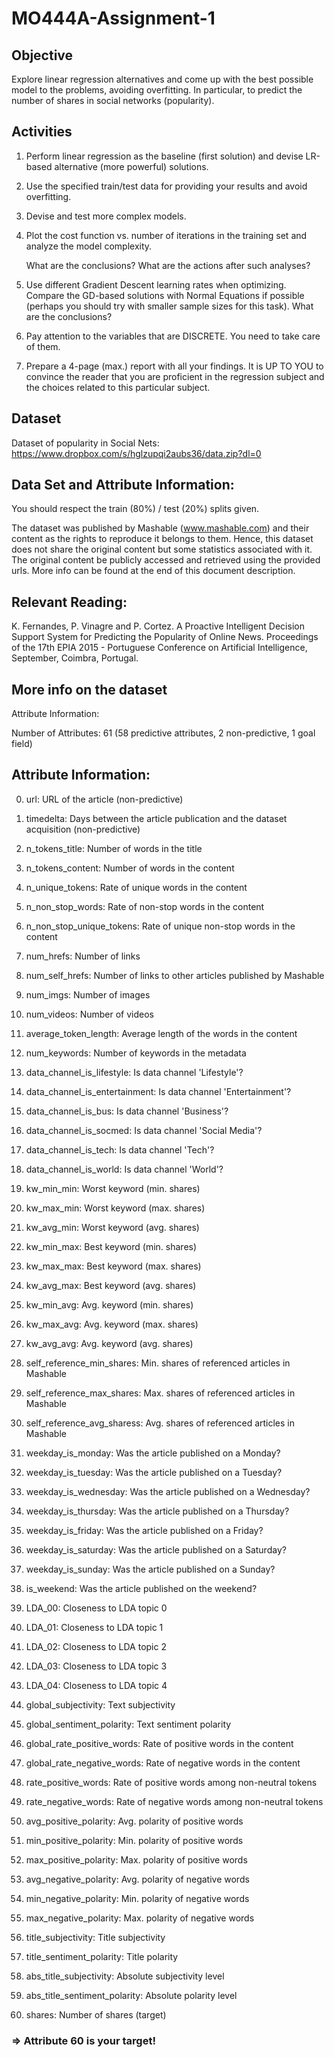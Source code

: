 # MO444A-Assignment-1

## Objective
Explore linear regression alternatives and come up with the best possible model to the problems, avoiding
overfitting. In particular, to predict the number of shares in social networks (popularity).<p>
<p>

## Activities
1. Perform linear regression as the baseline (first solution) and devise LR-based alternative (more
powerful) solutions.<p>
2. Use the specified train/test data for providing your results and avoid overfitting.<p>
3. Devise and test more complex models.<p>
4. Plot the cost function vs. number of iterations in the training set and analyze the model complexity.<p><p>
What are the conclusions? What are the actions after such analyses?<p>
5. Use different Gradient Descent learning rates when optimizing. Compare the GD-based solutions with
Normal Equations if possible (perhaps you should try with smaller sample sizes for this task). What
are the conclusions?<p>
6. Pay attention to the variables that are DISCRETE. You need to take care of them.<p>
7. Prepare a 4-page (max.) report with all your findings. It is UP TO YOU to convince the reader that you
are proficient in the regression subject and the choices related to this particular subject.<p>

## Dataset
Dataset of popularity in Social Nets: https://www.dropbox.com/s/hglzupqi2aubs36/data.zip?dl=0  <p>

## Data Set and Attribute Information:
You should respect the train (80%) / test (20%) splits given.<p>

The dataset was published by Mashable (www.mashable.com) and their content as the rights to reproduce it
belongs to them. Hence, this dataset does not share the original content but some statistics associated with
it. The original content be publicly accessed and retrieved using the provided urls. More info can be found at
the end of this document description.<p>

## Relevant Reading:
K. Fernandes, P. Vinagre and P. Cortez. A Proactive Intelligent Decision Support System for Predicting the
Popularity of Online News. Proceedings of the 17th EPIA 2015 - Portuguese Conference on Artificial
Intelligence, September, Coimbra, Portugal.<p>

## More info on the dataset

Attribute Information:<p>
Number of Attributes: 61 (58 predictive attributes, 2 non-predictive, 1 goal field)<p>

## Attribute Information:
0. url: URL of the article (non-predictive)<p>
1. timedelta: Days between the article publication and the dataset acquisition (non-predictive)<p>
2. n_tokens_title: Number of words in the title<p>
3. n_tokens_content: Number of words in the content<p>
4. n_unique_tokens: Rate of unique words in the content<p>
5. n_non_stop_words: Rate of non-stop words in the content<p>
6. n_non_stop_unique_tokens: Rate of unique non-stop words in the content<p>
7. num_hrefs: Number of links<p>
8. num_self_hrefs: Number of links to other articles published by Mashable<p>
9. num_imgs: Number of images<p>
10. num_videos: Number of videos<p>
11. average_token_length: Average length of the words in the content<p>
12. num_keywords: Number of keywords in the metadata<p>
13. data_channel_is_lifestyle: Is data channel 'Lifestyle'?<p>
14. data_channel_is_entertainment: Is data channel 'Entertainment'?<p>
15. data_channel_is_bus: Is data channel 'Business'?<p>
16. data_channel_is_socmed: Is data channel 'Social Media'?<p>
17. data_channel_is_tech: Is data channel 'Tech'?<p>
18. data_channel_is_world: Is data channel 'World'?<p>
19. kw_min_min: Worst keyword (min. shares)<p>
20. kw_max_min: Worst keyword (max. shares)<p>
21. kw_avg_min: Worst keyword (avg. shares)<p>
22. kw_min_max: Best keyword (min. shares)<p>
23. kw_max_max: Best keyword (max. shares)<p>
24. kw_avg_max: Best keyword (avg. shares)<p>
25. kw_min_avg: Avg. keyword (min. shares)<p>
26. kw_max_avg: Avg. keyword (max. shares)<p>
27. kw_avg_avg: Avg. keyword (avg. shares)<p>
28. self_reference_min_shares: Min. shares of referenced articles in Mashable<p>
29. self_reference_max_shares: Max. shares of referenced articles in Mashable<p>
30. self_reference_avg_sharess: Avg. shares of referenced articles in Mashable<p>
31. weekday_is_monday: Was the article published on a Monday?<p>
32. weekday_is_tuesday: Was the article published on a Tuesday?<p>
33. weekday_is_wednesday: Was the article published on a Wednesday?<p>
34. weekday_is_thursday: Was the article published on a Thursday?<p>
35. weekday_is_friday: Was the article published on a Friday?<p>
36. weekday_is_saturday: Was the article published on a Saturday?<p>
37. weekday_is_sunday: Was the article published on a Sunday?<p>

38. is_weekend: Was the article published on the weekend?<p>
39. LDA_00: Closeness to LDA topic 0<p>
40. LDA_01: Closeness to LDA topic 1<p>
41. LDA_02: Closeness to LDA topic 2<p>
42. LDA_03: Closeness to LDA topic 3<p>
43. LDA_04: Closeness to LDA topic 4<p>
44. global_subjectivity: Text subjectivity<p>
45. global_sentiment_polarity: Text sentiment polarity<p>
46. global_rate_positive_words: Rate of positive words in the content<p>
47. global_rate_negative_words: Rate of negative words in the content<p>
48. rate_positive_words: Rate of positive words among non-neutral tokens<p>
49. rate_negative_words: Rate of negative words among non-neutral tokens<p>
50. avg_positive_polarity: Avg. polarity of positive words<p>
51. min_positive_polarity: Min. polarity of positive words<p>
52. max_positive_polarity: Max. polarity of positive words<p>
53. avg_negative_polarity: Avg. polarity of negative words<p>
54. min_negative_polarity: Min. polarity of negative words<p>
55. max_negative_polarity: Max. polarity of negative words<p>
56. title_subjectivity: Title subjectivity<p>
57. title_sentiment_polarity: Title polarity<p>
58. abs_title_subjectivity: Absolute subjectivity level<p>
59. abs_title_sentiment_polarity: Absolute polarity level<p>
60. shares: Number of shares (target)<p>
 
### => Attribute 60 is your target!

